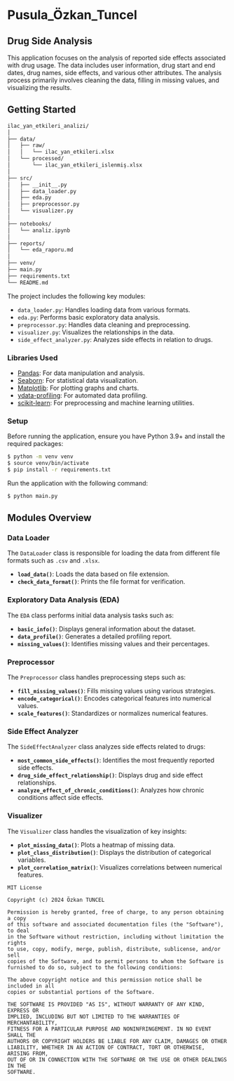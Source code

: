 # Pusula_Özkan_Tuncel

## Drug Side Analysis 

This application focuses on the analysis of reported side effects associated with drug usage. The data includes user information, drug start and end dates, drug names, side effects, and various other attributes. The analysis process primarily involves cleaning the data, filling in missing values, and visualizing the results.

## Getting Started

```bash
ilac_yan_etkileri_analizi/
│
├── data/
│   ├── raw/
│   │   └── ilac_yan_etkileri.xlsx
│   └── processed/
│       └── ilac_yan_etkileri_islenmiş.xlsx
│
├── src/
│   ├── __init__.py
│   ├── data_loader.py
│   ├── eda.py
│   ├── preprocessor.py
│   └── visualizer.py
│
├── notebooks/
│   └── analiz.ipynb
│
├── reports/
│   └── eda_raporu.md
│
├── venv/
├── main.py
├── requirements.txt
└── README.md
```

The project includes the following key modules:

- `data_loader.py`: Handles loading data from various formats.
- `eda.py`: Performs basic exploratory data analysis.
- `preprocessor.py`: Handles data cleaning and preprocessing.
- `visualizer.py`: Visualizes the relationships in the data.
- `side_effect_analyzer.py`: Analyzes side effects in relation to drugs.

### Libraries Used

- [Pandas](https://pandas.pydata.org/): For data manipulation and analysis.
- [Seaborn](https://seaborn.pydata.org/): For statistical data visualization.
- [Matplotlib](https://matplotlib.org/): For plotting graphs and charts.
- [ydata-profiling](https://ydata-profiling.github.io/): For automated data profiling.
- [scikit-learn](https://scikit-learn.org/): For preprocessing and machine learning utilities.

### Setup

Before running the application, ensure you have Python 3.9+ and install the required packages:

```bash
$ python -m venv venv
$ source venv/bin/activate
$ pip install -r requirements.txt
```

Run the application with the following command:

```bash
$ python main.py
```

## Modules Overview

### Data Loader

The `DataLoader` class is responsible for loading the data from different file formats such as `.csv` and `.xlsx`.

- **`load_data()`**: Loads the data based on file extension.
- **`check_data_format()`**: Prints the file format for verification.

### Exploratory Data Analysis (EDA)

The `EDA` class performs initial data analysis tasks such as:

- **`basic_info()`**: Displays general information about the dataset.
- **`data_profile()`**: Generates a detailed profiling report.
- **`missing_values()`**: Identifies missing values and their percentages.

### Preprocessor

The `Preprocessor` class handles preprocessing steps such as:

- **`fill_missing_values()`**: Fills missing values using various strategies.
- **`encode_categorical()`**: Encodes categorical features into numerical values.
- **`scale_features()`**: Standardizes or normalizes numerical features.

### Side Effect Analyzer

The `SideEffectAnalyzer` class analyzes side effects related to drugs:

- **`most_common_side_effects()`**: Identifies the most frequently reported side effects.
- **`drug_side_effect_relationship()`**: Displays drug and side effect relationships.
- **`analyze_effect_of_chronic_conditions()`**: Analyzes how chronic conditions affect side effects.

### Visualizer

The `Visualizer` class handles the visualization of key insights:

- **`plot_missing_data()`**: Plots a heatmap of missing data.
- **`plot_class_distribution()`**: Displays the distribution of categorical variables.
- **`plot_correlation_matrix()`**: Visualizes correlations between numerical features.

```
MIT License

Copyright (c) 2024 Özkan TUNCEL

Permission is hereby granted, free of charge, to any person obtaining a copy
of this software and associated documentation files (the "Software"), to deal
in the Software without restriction, including without limitation the rights
to use, copy, modify, merge, publish, distribute, sublicense, and/or sell
copies of the Software, and to permit persons to whom the Software is
furnished to do so, subject to the following conditions:

The above copyright notice and this permission notice shall be included in all
copies or substantial portions of the Software.

THE SOFTWARE IS PROVIDED "AS IS", WITHOUT WARRANTY OF ANY KIND, EXPRESS OR
IMPLIED, INCLUDING BUT NOT LIMITED TO THE WARRANTIES OF MERCHANTABILITY,
FITNESS FOR A PARTICULAR PURPOSE AND NONINFRINGEMENT. IN NO EVENT SHALL THE
AUTHORS OR COPYRIGHT HOLDERS BE LIABLE FOR ANY CLAIM, DAMAGES OR OTHER
LIABILITY, WHETHER IN AN ACTION OF CONTRACT, TORT OR OTHERWISE, ARISING FROM,
OUT OF OR IN CONNECTION WITH THE SOFTWARE OR THE USE OR OTHER DEALINGS IN THE
SOFTWARE.
```
